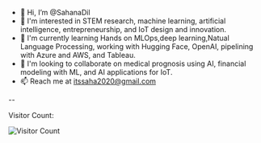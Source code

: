 - 👋 Hi, I’m @SahanaDil
- 👀 I'm interested in STEM research, machine learning, artificial intelligence, entrepreneurship, and IoT design and innovation.
- 🌱 I'm currently learning Hands on MLOps,deep learning,Natual Language Processing, working with Hugging Face, OpenAI, pipelining with Azure and AWS, and Tableau.
- 💞️ I'm looking to collaborate on medical prognosis using AI, financial modeling with ML, and AI applications for IoT.
- 📫 Reach me at itssaha2020@gmail.com    


<!---
SahanaDil/SahanaDil is a ✨ special ✨ repository because its `README.md` (this file) appears on your GitHub profile.
You can click the Preview link to take a look at your changes.
--->
--<p>Visitor Count:</p>
    <img src="https://profile-counter.glitch.me/sahanadil/count.svg" alt="Visitor Count" />
